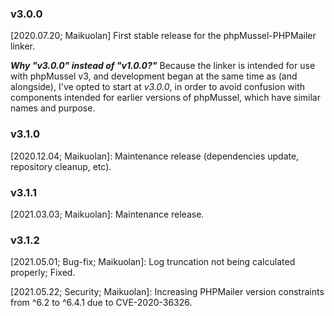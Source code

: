 ### v3.0.0

[2020.07.20; Maikuolan] First stable release for the phpMussel-PHPMailer linker.

__*Why "v3.0.0" instead of "v1.0.0?"*__ Because the linker is intended for use with phpMussel v3, and development began at the same time as (and alongside), I've opted to start at *v3.0.0*, in order to avoid confusion with components intended for earlier versions of phpMussel, which have similar names and purpose.

### v3.1.0

[2020.12.04; Maikuolan]: Maintenance release (dependencies update, repository cleanup, etc).

### v3.1.1

[2021.03.03; Maikuolan]: Maintenance release.

### v3.1.2

[2021.05.01; Bug-fix; Maikuolan]: Log truncation not being calculated properly; Fixed.

[2021.05.22; Security; Maikuolan]: Increasing PHPMailer version constraints from ^6.2 to ^6.4.1 due to CVE-2020-36326.
